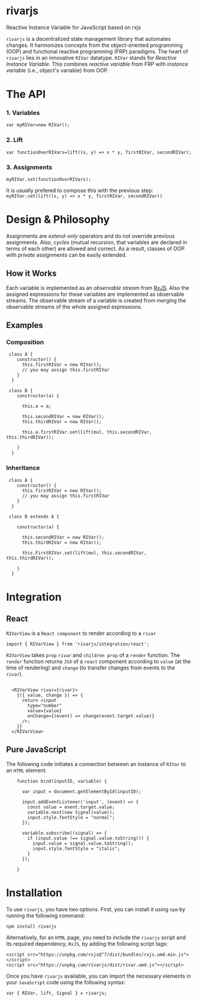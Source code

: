 # rivarjs
Reactive Instance Variable for JavaScript based on rxjs

`rivarjs` is a decentralized state management library that automates changes. It harmonizes concepts from the object-oriented programming (OOP) and functional reactive programming (FRP) paradigms. The heart of `rivarjs` lies in an innovative `RIVar` datatype. `RIVar` stands for *Reactive Instance Variable*. This combines *reactive variable* from FRP with *instance variable* (i.e., object's variable) from OOP.

# The API

### 1. Variables

`var myRIVar=new RIVar();`
### 2. Lift

`var functionOverRIVars=lift((x, y) => x * y, firstRIVar, secondRIVar);`
### 3. Assignments

`myRIVar.set(functionOverRIVars);`

It is usually prefered to compose this with the previous step:<br>
`myRIVar.set(lift((x, y) => x * y, firstRIVar, secondRIVar))`

# Design & Philosophy
Assignments are *extend-only* operators and do not override previous assignments. Also, *cycles* (mutual recursion, that variables are declared in terms of each other) are allowed and correct. As a result, classes of OOP with *private* assignments can be easily extended. 

## How it Works
Each variable is implemented as an *observable stream* from [RxJS](http://reactivex.io/rxjs). Also the assigned expressions for these variables are implemented as observable streams. 
The observable stream of a variable is created from merging the observable streams of the whole assigned expressions.

## Examples

### Composition

```
 class A {
    constructor() {
      this.firstRIVar = new RIVar();   
      // you may assign this.firstRIVar
    }
  }

 class B {
    constructor(a) {

      this.a = a;

      this.secondRIVar = new RIVar();
      this.thirdRIVar = new RIVar();
     
      this.a.firstRIVar.set(lift(mul, this.secondRIVar, this.thirdRIVar));

    }
  }
```

### Inheritance

```
 class A {
    constructor() {
      this.firstRIVar = new RIVar();   
      // you may assign this.firstRIVar
    }
  }

 class B extends A {

    constructor(a) {

      this.secondRIVar = new RIVar();
      this.thirdRIVar = new RIVar();
     
      this.FirstRIVar.set(lift(mul, this.secondRIVar, this.thirdRIVar));

    }
  }
```

# Integration

## React

`RIVarView` is a `React component` to render according to a `rivar`

```
import { RIVarView } from 'rivarjs/integration/react';
```

`RIVarView` takes `prop` `rivar` and  `children prop` of  a `render` function. The `render` function returns `JSX` of a `react` component according to `value` (at the time of rendering) and `change` (to transfer changes from events to the `rivar`).


```

  <RIVarView rivar={rivar}>
    {({ value, change }) => {
      return <input
        type="number"
        value={value}
        onChange={(event) => change(event.target.value)}
      />;
    }}
  </RIVarView>
```


## Pure JavaScript

The following code initiates a connection between an instance of `RIVar` to an `HTML` element.

```
    function bind(inputID, variable) {

      var input = document.getElementById(inputID);

      input.addEventListener('input', (event) => {
        const value = event.target.value;
        variable.next(new Signal(value));
        input.style.fontStyle = "normal";
      });

      variable.subscribe((signal) => {
        if (input.value !== signal.value.toString()) {
          input.value = signal.value.toString();
          input.style.fontStyle = "italic";
        }
      });

    }
```

# Installation
To use `rivarjs`, you have two options. First, you can install it using `npm` by running the following command:<br>

```shell
npm install rivarjs
```

Alternatively, for an `HTML` page, you need to include the `rivarjs` script and its required dependency, `RxJS`, by adding the following script tags:<br>
```
<script src="https://unpkg.com/rxjs@^7/dist/bundles/rxjs.umd.min.js"></script>
<script src="https://unpkg.com/rivarjs/dist/rivar.umd.js"></script>
```
Once you have `rivarjs` available, you can import the necessary elements in your `JavaScript` code using the following syntax:<br>
```
var { RIVar, lift, Signal } = rivarjs;
```








